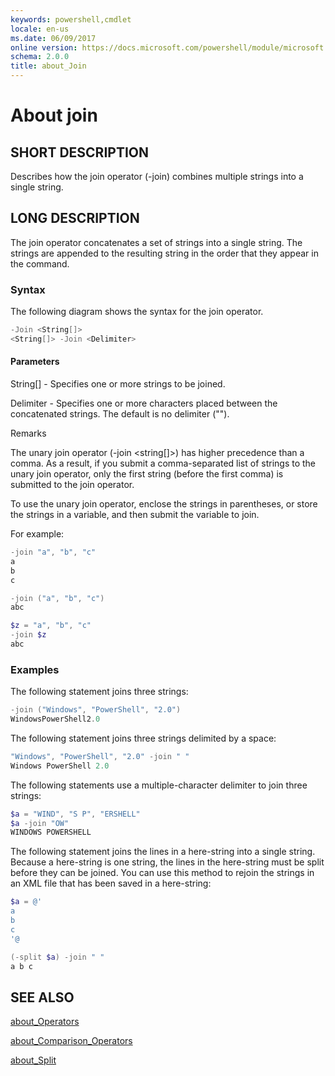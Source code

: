 ```yaml
---
keywords: powershell,cmdlet
locale: en-us
ms.date: 06/09/2017
online version: https://docs.microsoft.com/powershell/module/microsoft.powershell.core/about/about_join?view=powershell-5.0
schema: 2.0.0
title: about_Join
---
```

# About join

## SHORT DESCRIPTION
Describes how the join operator (-join) combines multiple strings into a
single string.

## LONG DESCRIPTION

The join operator concatenates a set of strings into a single string. The
strings are appended to the resulting string in the order that they appear
in the command.

### Syntax

The following diagram shows the syntax for the join operator.

```powershell
-Join <String[]>
<String[]> -Join <Delimiter>
```

#### Parameters

String[] - Specifies one or more strings to be joined.

Delimiter - Specifies one or more characters placed between the
concatenated strings. The default is no delimiter ("").

Remarks

The unary join operator (-join <string[]>) has higher precedence than a
comma. As a result, if you submit a comma-separated list of strings to the
unary join operator, only the first string (before the first comma) is
submitted to the join operator.

To use the unary join operator, enclose the strings in parentheses, or
store the strings in a variable, and then submit the variable to join.

For example:

```powershell
-join "a", "b", "c"
a
b
c

-join ("a", "b", "c")
abc

$z = "a", "b", "c"
-join $z
abc
```

### Examples

The following statement joins three strings:

```powershell
-join ("Windows", "PowerShell", "2.0")
WindowsPowerShell2.0
```

The following statement joins three strings delimited by a space:

```powershell
"Windows", "PowerShell", "2.0" -join " "
Windows PowerShell 2.0
```

The following statements use a multiple-character delimiter to join three
strings:

```powershell
$a = "WIND", "S P", "ERSHELL"
$a -join "OW"
WINDOWS POWERSHELL
```

The following statement joins the lines in a here-string into a single
string. Because a here-string is one string, the lines in the here-string
must be split before they can be joined. You can use this method to rejoin
the strings in an XML file that has been saved in a here-string:

```powershell
$a = @'
a
b
c
'@

(-split $a) -join " "
a b c
```

## SEE ALSO

[about_Operators](about_Operators.md)

[about_Comparison_Operators](about_Comparison_Operators.md)

[about_Split](about_Split.md)
